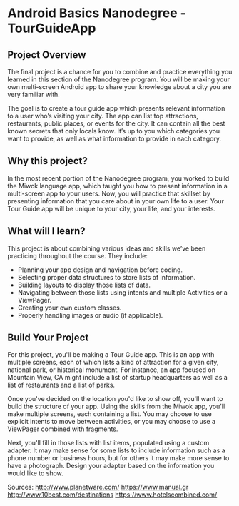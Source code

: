 # Android Basics Nanodegree - TourGuideApp

## Project Overview
The final project is a chance for you to combine and practice everything you learned in this section of the Nanodegree program. You will be making your own multi-screen Android app to share your knowledge about a city you are very familiar with.

The goal is to create a tour guide app which presents relevant information to a user who’s visiting your city. The app can list top attractions, restaurants, public places, or events for the city. It can contain all the best known secrets that only locals know. It’s up to you which categories you want to provide, as well as what information to provide in each category.

## Why this project?
In the most recent portion of the Nanodegree program, you worked to build the Miwok language app, which taught you how to present information in a multi-screen app to your users. Now, you will practice that skillset by presenting information that you care about in your own life to a user. Your Tour Guide app will be unique to your city, your life, and your interests.

## What will I learn?
This project is about combining various ideas and skills we’ve been practicing throughout the course. They include:

* Planning your app design and navigation before coding.
* Selecting proper data structures to store lists of information.
* Building layouts to display those lists of data.
* Navigating between those lists using intents and multiple Activities or a ViewPager.
* Creating your own custom classes.
* Properly handling images or audio (if applicable).

## Build Your Project
For this project, you'll be making a Tour Guide app. This is an app with multiple screens, each of which lists a kind of attraction for a given city, national park, or historical monument. For instance, an app focused on Mountain View, CA might include a list of startup headquarters as well as a list of restaurants and a list of parks.

Once you've decided on the location you'd like to show off, you'll want to build the structure of your app. Using the skills from the Miwok app, you'll make multiple screens, each containing a list. You may choose to use explicit intents to move between activities, or you may choose to use a ViewPager combined with fragments.

Next, you'll fill in those lists with list items, populated using a custom adapter. It may make sense for some lists to include information such as a phone number or business hours, but for others it may make more sense to have a photograph. Design your adapter based on the information you would like to show.

Sources: http://www.planetware.com/
         https://www.manual.gr
         http://www.10best.com/destinations
         https://www.hotelscombined.com/

